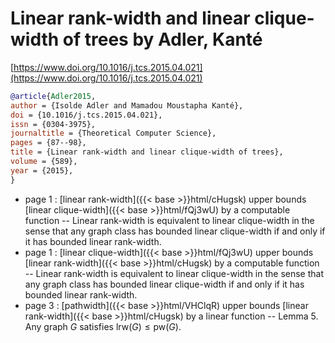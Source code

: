 # Linear rank-width and linear clique-width of trees by Adler, Kanté

[https://www.doi.org/10.1016/j.tcs.2015.04.021](https://www.doi.org/10.1016/j.tcs.2015.04.021)

```bibtex
@article{Adler2015,
author = {Isolde Adler and Mamadou Moustapha Kanté},
doi = {10.1016/j.tcs.2015.04.021},
issn = {0304-3975},
journaltitle = {Theoretical Computer Science},
pages = {87--98},
title = {Linear rank-width and linear clique-width of trees},
volume = {589},
year = {2015},
}
```
* page 1 : [linear rank-width]({{< base >}}html/cHugsk) upper bounds [linear clique-width]({{< base >}}html/fQj3wU) by a computable function -- Linear rank-width is equivalent to linear clique-width in the sense that any graph class has bounded linear clique-width if and only if it has bounded linear rank-width.
* page 1 : [linear clique-width]({{< base >}}html/fQj3wU) upper bounds [linear rank-width]({{< base >}}html/cHugsk) by a computable function -- Linear rank-width is equivalent to linear clique-width in the sense that any graph class has bounded linear clique-width if and only if it has bounded linear rank-width.
* page 3 : [pathwidth]({{< base >}}html/VHClqR) upper bounds [linear rank-width]({{< base >}}html/cHugsk) by a linear function -- Lemma 5. Any graph $G$ satisfies $\mathrm{lrw}(G) \le \mathrm{pw}(G)$.